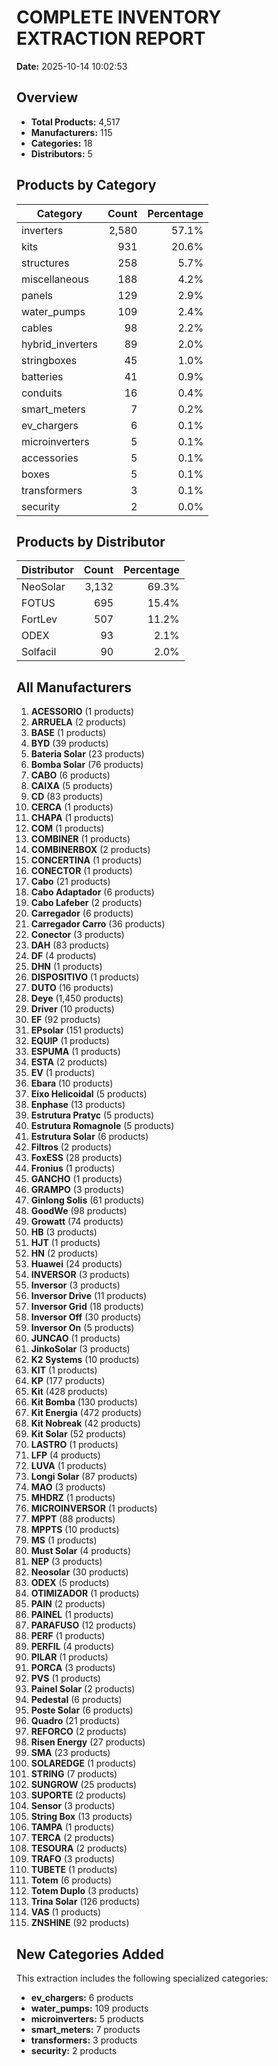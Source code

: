 # COMPLETE INVENTORY EXTRACTION REPORT

**Date:** 2025-10-14 10:02:53

## Overview

- **Total Products:** 4,517
- **Manufacturers:** 115
- **Categories:** 18
- **Distributors:** 5

## Products by Category

| Category | Count | Percentage |
|----------|------:|-----------:|
| inverters | 2,580 | 57.1% |
| kits | 931 | 20.6% |
| structures | 258 | 5.7% |
| miscellaneous | 188 | 4.2% |
| panels | 129 | 2.9% |
| water_pumps | 109 | 2.4% |
| cables | 98 | 2.2% |
| hybrid_inverters | 89 | 2.0% |
| stringboxes | 45 | 1.0% |
| batteries | 41 | 0.9% |
| conduits | 16 | 0.4% |
| smart_meters | 7 | 0.2% |
| ev_chargers | 6 | 0.1% |
| microinverters | 5 | 0.1% |
| accessories | 5 | 0.1% |
| boxes | 5 | 0.1% |
| transformers | 3 | 0.1% |
| security | 2 | 0.0% |

## Products by Distributor

| Distributor | Count | Percentage |
|-------------|------:|-----------:|
| NeoSolar | 3,132 | 69.3% |
| FOTUS | 695 | 15.4% |
| FortLev | 507 | 11.2% |
| ODEX | 93 | 2.1% |
| Solfacil | 90 | 2.0% |

## All Manufacturers

1. **ACESSORIO** (1 products)
2. **ARRUELA** (2 products)
3. **BASE** (1 products)
4. **BYD** (39 products)
5. **Bateria Solar** (23 products)
6. **Bomba Solar** (76 products)
7. **CABO** (6 products)
8. **CAIXA** (5 products)
9. **CD** (83 products)
10. **CERCA** (1 products)
11. **CHAPA** (1 products)
12. **COM** (1 products)
13. **COMBINER** (1 products)
14. **COMBINERBOX** (2 products)
15. **CONCERTINA** (1 products)
16. **CONECTOR** (1 products)
17. **Cabo** (21 products)
18. **Cabo Adaptador** (6 products)
19. **Cabo Lafeber** (2 products)
20. **Carregador** (6 products)
21. **Carregador Carro** (36 products)
22. **Conector** (3 products)
23. **DAH** (83 products)
24. **DF** (4 products)
25. **DHN** (1 products)
26. **DISPOSITIVO** (1 products)
27. **DUTO** (16 products)
28. **Deye** (1,450 products)
29. **Driver** (10 products)
30. **EF** (92 products)
31. **EPsolar** (151 products)
32. **EQUIP** (1 products)
33. **ESPUMA** (1 products)
34. **ESTA** (2 products)
35. **EV** (1 products)
36. **Ebara** (10 products)
37. **Eixo Helicoidal** (5 products)
38. **Enphase** (13 products)
39. **Estrutura Pratyc** (5 products)
40. **Estrutura Romagnole** (5 products)
41. **Estrutura Solar** (6 products)
42. **Filtros** (2 products)
43. **FoxESS** (28 products)
44. **Fronius** (1 products)
45. **GANCHO** (1 products)
46. **GRAMPO** (3 products)
47. **Ginlong Solis** (61 products)
48. **GoodWe** (98 products)
49. **Growatt** (74 products)
50. **HB** (3 products)
51. **HJT** (1 products)
52. **HN** (2 products)
53. **Huawei** (24 products)
54. **INVERSOR** (3 products)
55. **Inversor** (3 products)
56. **Inversor Drive** (11 products)
57. **Inversor Grid** (18 products)
58. **Inversor Off** (30 products)
59. **Inversor On** (5 products)
60. **JUNCAO** (1 products)
61. **JinkoSolar** (3 products)
62. **K2 Systems** (10 products)
63. **KIT** (1 products)
64. **KP** (177 products)
65. **Kit** (428 products)
66. **Kit Bomba** (130 products)
67. **Kit Energia** (472 products)
68. **Kit Nobreak** (42 products)
69. **Kit Solar** (52 products)
70. **LASTRO** (1 products)
71. **LFP** (4 products)
72. **LUVA** (1 products)
73. **Longi Solar** (87 products)
74. **MAO** (3 products)
75. **MHDRZ** (1 products)
76. **MICROINVERSOR** (1 products)
77. **MPPT** (88 products)
78. **MPPTS** (10 products)
79. **MS** (1 products)
80. **Must Solar** (4 products)
81. **NEP** (3 products)
82. **Neosolar** (30 products)
83. **ODEX** (5 products)
84. **OTIMIZADOR** (1 products)
85. **PAIN** (2 products)
86. **PAINEL** (1 products)
87. **PARAFUSO** (12 products)
88. **PERF** (1 products)
89. **PERFIL** (4 products)
90. **PILAR** (1 products)
91. **PORCA** (3 products)
92. **PVS** (1 products)
93. **Painel Solar** (2 products)
94. **Pedestal** (6 products)
95. **Poste Solar** (6 products)
96. **Quadro** (21 products)
97. **REFORCO** (2 products)
98. **Risen Energy** (27 products)
99. **SMA** (23 products)
100. **SOLAREDGE** (1 products)
101. **STRING** (7 products)
102. **SUNGROW** (25 products)
103. **SUPORTE** (2 products)
104. **Sensor** (3 products)
105. **String Box** (13 products)
106. **TAMPA** (1 products)
107. **TERCA** (2 products)
108. **TESOURA** (2 products)
109. **TRAFO** (3 products)
110. **TUBETE** (1 products)
111. **Totem** (6 products)
112. **Totem Duplo** (3 products)
113. **Trina Solar** (126 products)
114. **VAS** (1 products)
115. **ZNSHINE** (92 products)

## New Categories Added

This extraction includes the following specialized categories:

- **ev_chargers:** 6 products
- **water_pumps:** 109 products
- **microinverters:** 5 products
- **smart_meters:** 7 products
- **transformers:** 3 products
- **security:** 2 products
